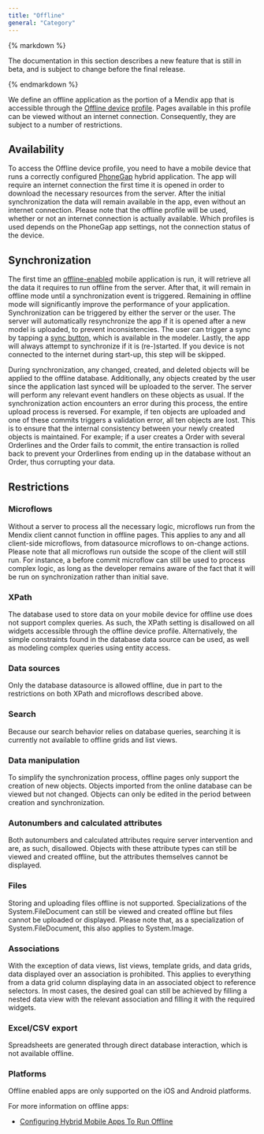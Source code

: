 ```yaml
---
title: "Offline"
general: "Category"
---
```

<div class="alert alert-warning">{% markdown %}

The documentation in this section describes a new feature that is still in beta, and is subject to change before the final release.

{% endmarkdown %}</div>



We define an offline application as the portion of a Mendix app that is accessible through the [Offline device](Offline+device+profile) [profile](Navigation). Pages available in this profile can be viewed without an internet connection. Consequently, they are subject to a number of restrictions.

## Availability

To access the Offline device profile, you need to have a mobile device that runs a correctly configured [PhoneGap](http://phonegap.com/) hybrid application. The app will require an internet connection the first time it is opened in order to download the necessary resources from the server. After the initial synchronization the data will remain available in the app, even without an internet connection. Please note that the offline profile will be used, whether or not an internet connection is actually available. Which profiles is used depends on the PhoneGap app settings, not the connection status of the device.

## Synchronization

The first time an [offline-enabled](Configuring+Hybrid+Mobile+Apps+To+Run+Offline) mobile application is run, it will retrieve all the data it requires to run offline from the server. After that, it will remain in offline mode until a synchronization event is triggered. Remaining in offline mode will significantly improve the performance of your application. Synchronization can be triggered by either the server or the user. The server will automatically resynchronize the app if it is opened after a new model is uploaded, to prevent inconsistencies. The user can trigger a sync by tapping a [sync button](Sync+button), which is available in the modeler. Lastly, the app will always attempt to synchronize if it is (re-)started. If you device is not connected to the internet during start-up, this step will be skipped. 

During synchronization, any changed, created, and deleted objects will be applied to the offline database. Additionally, any objects created by the user since the application last synced will be uploaded to the server. The server will perform any relevant event handlers on these objects as usual. If the synchronization action encounters an error during this process, the entire upload process is reversed. For example, if ten objects are uploaded and one of these commits triggers a validation error, all ten objects are lost. This is to ensure that the internal consistency between your newly created objects is maintained. For example; if a user creates a Order with several Orderlines and the Order fails to commit, the entire transaction is rolled back to prevent your Orderlines from ending up in the database without an Order, thus corrupting your data. 

## Restrictions

### Microflows

Without a server to process all the necessary logic, microflows run from the Mendix client cannot function in offline pages. This applies to any and all client-side microflows, from datasource microflows to on-change actions. Please note that all microflows run outside the scope of the client will still run. For instance, a before commit microflow can still be used to process complex logic, as long as the developer remains aware of the fact that it will be run on synchronization rather than initial save.

### XPath

The database used to store data on your mobile device for offline use does not support complex queries. As such, the XPath setting is disallowed on all widgets accessible through the offline device profile. Alternatively, the simple constraints found in the database data source can be used, as well as modeling complex queries using entity access.

### Data sources

Only the database datasource is allowed offline, due in part to the restrictions on both XPath and microflows described above.

### Search

Because our search behavior relies on database queries, searching it is currently not available to offline grids and list views.

### Data manipulation

To simplify the synchronization process, offline pages only support the creation of new objects. Objects imported from the online database can be viewed but not changed. Objects can only be edited in the period between creation and synchronization.

### Autonumbers and calculated attributes

Both autonumbers and calculated attributes require server intervention and are, as such, disallowed. Objects with these attribute types can still be viewed and created offline, but the attributes themselves cannot be displayed.

### Files

Storing and uploading files offline is not supported. Specializations of the System.FileDocument can still be viewed and created offline but files cannot be uploaded or displayed. Please note that, as a specialization of System.FileDocument, this also applies to System.Image.

### Associations

With the exception of data views, list views, template grids, and data grids, data displayed over an association is prohibited. This applies to everything from a data grid column displaying data in an associated object to reference selectors. In most cases, the desired goal can still be achieved by filling a nested data view with the relevant association and filling it with the required widgets.

### Excel/CSV export

Spreadsheets are generated through direct database interaction, which is not available offline. 

### Platforms

Offline enabled apps are only supported on the iOS and Android platforms.

For more information on offline apps:

*   [Configuring Hybrid Mobile Apps To Run Offline](Configuring+Hybrid+Mobile+Apps+To+Run+Offline)
